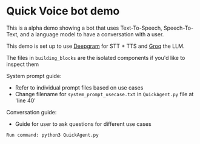 # Quick Voice bot demo

This is a alpha demo showing a bot that uses Text-To-Speech, Speech-To-Text, and a language model to have a conversation with a user.

This demo is set up to use [Deepgram](www.deepgram.com) for STT + TTS and [Groq](https://groq.com/) the LLM.

The files in `building_blocks` are the isolated components if you'd like to inspect them

System prompt guide:
- Refer to individual prompt files based on use cases
- Change filename for `system_prompt_usecase.txt` in `QuickAgent.py` file at 'line 40'

Conversation guide:
- Guide for user to ask questions for different use cases

```
Run command: python3 QuickAgent.py
```